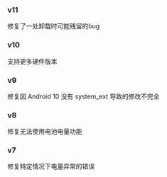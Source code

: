 ### v11
修复了一处卸载时可能残留的bug

### v10
支持更多硬件版本

### v9
修复因 Android 10 没有 system_ext 导致的修改不完全

### v8
修复无法使用电池电量功能

### v7
修复特定情况下电量异常的错误